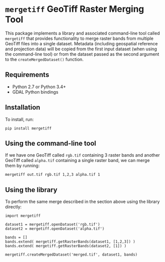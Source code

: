`mergetiff` GeoTiff Raster Merging Tool
=======================================

This package implements a library and associated command-line tool called `mergetiff` that provides functionality to merge raster bands from multiple GeoTiff files into a single dataset. Metadata (including geospatial reference and projection data) will be copied from the first input dataset (when using the command-line tool) or from the dataset passed as the second argument to the `createMergedDataset()` function.


Requirements
------------

- Python 2.7 or Python 3.4+
- GDAL Python bindings


Installation
------------

To install, run:

```
pip install mergetiff
```


Using the command-line tool
---------------------------

If we have one GeoTiff called `rgb.tif` containing 3 raster bands and another GeoTiff called `alpha.tif` containing a single raster band, we can merge them by running: 

```
mergetiff out.tif rgb.tif 1,2,3 alpha.tif 1
```


Using the library
-----------------

To perform the same merge described in the section above using the library directly:

```
import mergetiff

dataset1 = mergetiff.openDataset('rgb.tif')
dataset2 = mergetiff.openDataset('alpha.tif')

bands = []
bands.extend( mergetiff.getRasterBands(dataset1, [1,2,3]) )
bands.extend( mergetiff.getRasterBands(dataset2, [1]) )

mergetiff.createMergedDataset('merged.tif', dataset1, bands)
```
